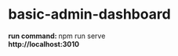 # basic-admin-dashboard
<strong>run command: </strong> npm run serve
<br/>
<strong>http://localhost:3010</strong>
